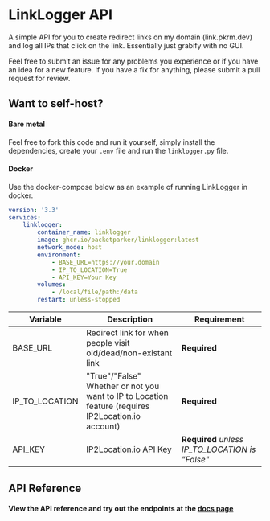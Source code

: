 
# LinkLogger API

A simple API for you to create redirect links on my domain (link.pkrm.dev) and log all IPs that click on the link. Essentially just grabify with no GUI.

Feel free to submit an issue for any problems you experience or if you have an idea for a new feature. If you have a fix for anything, please submit a pull request for review.

## Want to self-host?

#### Bare metal
Feel free to fork this code and run it yourself, simply install the dependencies, create your `.env` file and run the `linklogger.py` file.

#### Docker
Use the docker-compose below as an example of running LinkLogger in docker.
```yaml
version: '3.3'
services:
    linklogger:
        container_name: linklogger
        image: ghcr.io/packetparker/linklogger:latest
        network_mode: host
        environment:
            - BASE_URL=https://your.domain
            - IP_TO_LOCATION=True
            - API_KEY=Your Key
        volumes:
            - /local/file/path:/data
        restart: unless-stopped
```
Variable | Description | Requirement
---|---|---
BASE_URL | Redirect link for when people visit old/dead/non-existant link | **Required**
IP_TO_LOCATION | "True"/"False" Whether or not you want to IP to Location feature (requires IP2Location.io account)  | **Required**
API_KEY | IP2Location.io API Key | **Required** *unless IP_TO_LOCATION is "False"*

## API Reference

#### View the API reference and try out the endpoints at the [docs page](https://link.pkrm.dev/docs)